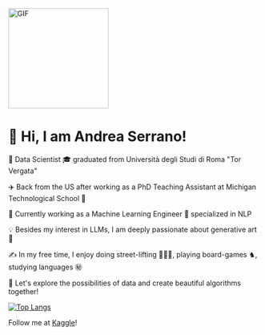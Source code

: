 <img src="https://media.giphy.com/media/26xBwdIuRJiAIqHwA/giphy.gif?cid=ecf05e479p3huxabwbs909smt9v46bwpcae42f48yh8isz6d&rid=giphy.gif&ct=g" width="200" alt="GIF">

# 👋 Hi, I am Andrea Serrano!
🧪 Data Scientist 🎓 graduated from Università degli Studi di Roma "Tor Vergata"

✈️ Back from the US after working as a PhD Teaching Assistant at Michigan Technological School 🐺

🤖 Currently working as a Machine Learning Engineer 🚀 specialized in NLP

💡 Besides my interest in LLMs, I am deeply passionate about generative art 🎨

✍️  In my free time, I enjoy doing street-lifting 🏋🏽‍♂️, playing board-games ♞, studying languages ㊙️

🔬 Let's explore the possibilities of data and create beautiful algorithms together!

[![Top Langs](https://github-readme-stats.vercel.app/api/top-langs/?username=violetraven&layout=donut-vertical)](https://github.com/anuraghazra/github-readme-stats)


Follow me at [Kaggle](https://www.kaggle.com/andreaserrano)!

